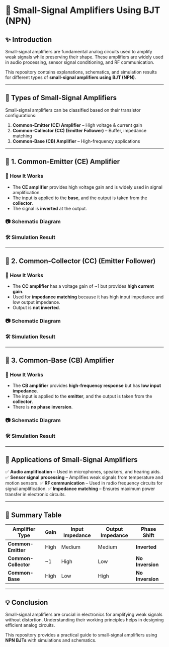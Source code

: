 # 📘 Small-Signal Amplifiers Using BJT (NPN)

## ✨ Introduction
Small-signal amplifiers are fundamental analog circuits used to amplify weak signals while preserving their shape. These amplifiers are widely used in audio processing, sensor signal conditioning, and RF communication.

This repository contains explanations, schematics, and simulation results for different types of **small-signal amplifiers using BJT (NPN)**.

---

## 🔹 Types of Small-Signal Amplifiers
Small-signal amplifiers can be classified based on their transistor configurations:

1. **Common-Emitter (CE) Amplifier** – High voltage & current gain
2. **Common-Collector (CC) (Emitter Follower)** – Buffer, impedance matching
3. **Common-Base (CB) Amplifier** – High-frequency applications

---

## 📌 1. Common-Emitter (CE) Amplifier
### 🔹 How It Works
- The **CE amplifier** provides high voltage gain and is widely used in signal amplification.
- The input is applied to the **base**, and the output is taken from the **collector**.
- The signal is **inverted** at the output.

### 📷 Schematic Diagram

### 🛠 Simulation Result



---

## 📌 2. Common-Collector (CC) (Emitter Follower)
### 🔹 How It Works
- The **CC amplifier** has a voltage gain of ~1 but provides **high current gain**.
- Used for **impedance matching** because it has high input impedance and low output impedance.
- Output is **not inverted**.

### 📷 Schematic Diagram


### 🛠 Simulation Result


---

## 📌 3. Common-Base (CB) Amplifier
### 🔹 How It Works
- The **CB amplifier** provides **high-frequency response** but has **low input impedance**.
- The input is applied to the **emitter**, and the output is taken from the **collector**.
- There is **no phase inversion**.

### 📷 Schematic Diagram


### 🛠 Simulation Result


---

## 📌 Applications of Small-Signal Amplifiers
✅ **Audio amplification** – Used in microphones, speakers, and hearing aids.
✅ **Sensor signal processing** – Amplifies weak signals from temperature and motion sensors.
✅ **RF communication** – Used in radio frequency circuits for signal amplification.
✅ **Impedance matching** – Ensures maximum power transfer in electronic circuits.

---

## 📌 Summary Table
| Amplifier Type | Gain | Input Impedance | Output Impedance | Phase Shift |
|---------------|------|----------------|-----------------|------------|
| **Common-Emitter** | High | Medium | Medium | **Inverted** |
| **Common-Collector** | ~1 | High | Low | **No Inversion** |
| **Common-Base** | High | Low | High | **No Inversion** |

---

## 💡 Conclusion
Small-signal amplifiers are crucial in electronics for amplifying weak signals without distortion. Understanding their working principles helps in designing efficient analog circuits.

This repository provides a practical guide to small-signal amplifiers using **NPN BJTs** with simulations and schematics.


